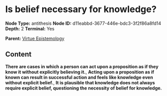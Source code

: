 # Is belief necessary for knowledge?

**Node Type:** antithesis
**Node ID:** d11eabbd-3677-446e-bdc3-3f2f86a8fd14
**Depth:** 2
**Terminal:** Yes

**Parent:** [Virtue Epistemology](virtue-epistemology.md)

## Content

**There are cases in which a person can act upon a proposition as if they know it without explicitly believing it.**, **Acting upon a proposition as if known can result in successful action and feels like knowledge even without explicit belief.**, **It is plausible that knowledge does not always require explicit belief, questioning the necessity of belief for knowledge.**
